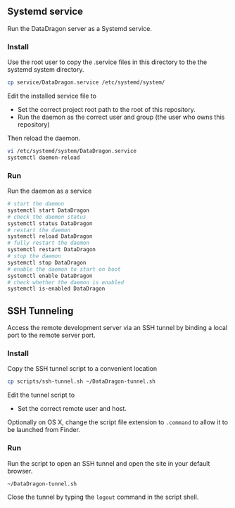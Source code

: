 ## Systemd service

Run the DataDragon server as a Systemd service.

### Install

Use the root user to copy the .service files in this directory to the the systemd system directory.

```bash
cp service/DataDragon.service /etc/systemd/system/
```

Edit the installed service file to

- Set the correct project root path to the root of this repository.
- Run the daemon as the correct user and group (the user who owns this repository)

Then reload the daemon.

```bash
vi /etc/systemd/system/DataDragon.service
systemctl daemon-reload
```

### Run

Run the daemon as a service

```bash
# start the daemon
systemctl start DataDragon
# check the daemon status
systemctl status DataDragon
# restart the daemon
systemctl reload DataDragon
# fully restart the daemon
systemctl restart DataDragon
# stop the daemon
systemctl stop DataDragon
# enable the daemon to start on boot
systemctl enable DataDragon
# check whether the daemon is enabled
systemctl is-enabled DataDragon
```

## SSH Tunneling

Access the remote development server via an SSH tunnel by binding a local port to the remote server port.

### Install

Copy the SSH tunnel script to a convenient location

```bash
cp scripts/ssh-tunnel.sh ~/DataDragon-tunnel.sh
```

Edit the tunnel script to

- Set the correct remote user and host.

Optionally on OS X, change the script file extension to `.command` to allow it to be launched from Finder.

### Run

Run the script to open an SSH tunnel and open the site in your default browser.

```bash
~/DataDragon-tunnel.sh
```

Close the tunnel by typing the `logout` command in the script shell.

